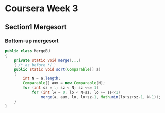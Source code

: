 # Coursera Week 3

## Section1 Mergesort

### Bottom-up mergesort
```java
public class MergeBU
{
    private static void merge(...)
    { /* as before */ }
    public static void sort(Comparable[] a)
    {
        int N = a.length;
        Comparable[] aux = new Comparable[N];
        for (int sz = 1; sz < N; sz <<= 1)
            for (int lo = 0; lo < N-sz; lo += sz<<1)
                merge(a, aux, lo, lo+sz-1, Math.min(lo+sz+sz-1, N-1));
    }
}
```
